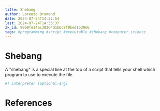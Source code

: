```yaml
---
title: Shebang
author: Lorenzo Drumond
date: 2024-07-24T14:32:54
last: 2024-07-24T14:33:37
zk_id: 90b0fe14ac38264d1bbc8f0bed153966
tags: #programming #script #executable #shebang #computer_science
---
```



# Shebang

A "shebang" is a special line at the top of a script that tells your shell which program to use to execute the file.

```bash
#! interpreter [optional-arg]
```

# References
